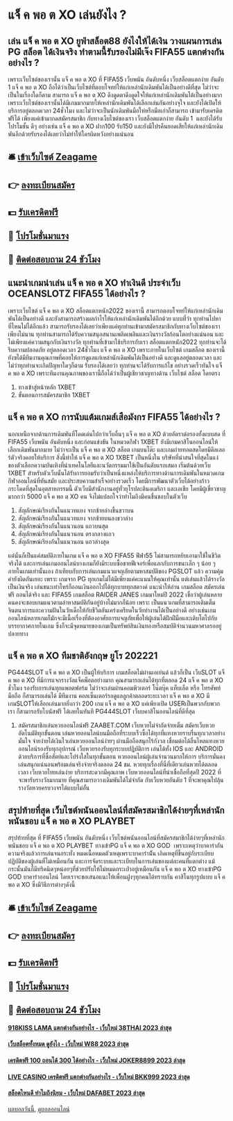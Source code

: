 # แจ็ ค พอ ต XO เล่นยังไง ?
## เล่น แจ็ ค พอ ต XO ยูฟ่าสล็อต88 ยังไงให้ได้เงิน วางแผนการเล่น PG สล็อต ได้เงินจริง ทำตามนี้รับรองไม่มีเจ๊ง FIFA55 แตกต่างกันอย่างไร ?
เพราะเว็บไซต์ของเรานั้น แจ็ ค พอ ต XO ที่ FIFA55 เว็บพนัน อันดับหนึ่ง เว็บสล็อตแตกง่าย อันดับ 1 แจ็ ค พอ ต XO ถือได้ว่าเป็นเว็บไซต์ที่ตอบโจทย์ให้แก่เหล่านักเดิมพันได้เป็นอย่างดีที่สุด ไม่ว่าจะเป็นในเรี่องใดก็ตาม สามารถ แจ็ ค พอ ต XO ดึงดูดตาดึงดูดใจให้แก่เหล่านักเดิมพันได้เป็นอย่างมาก เพราะเว็บไซต์ของเรานั้นได้มีเกมมากมายให้เหล่านักเดิมพันได้เลือกเล่นกันอย่างจุใจ และยังได้เปิดให้บริการอยู่ตลอดเวลา 24ชั่วโมง และไม่ว่าจะเป็นนักเดิมพันมือให่หรือมือเก่าก็สามารถ เข้ามารับเครดิตฟรีได้ เพียงแค่เข้ามากดสมัครสมาชิก กับทางเง็บไซต์ของเรา เว็บสล็อตแตกง่าย อันดับ 1  และยังได้รับโปรโมชั้น ดีๆ อย่างเช่น แจ็ ค พอ ต XO ฝาก100 รับ150 และยังมีโปรคืนยอดเสียให้แก่เหล่านักเดิมพันอีกด้วยรับรองได้เลยว่าไม่ทำให้ใครผิดหวังอย่างแน่นอน

## 🛎 [เข้าเว็บไซต์ Zeagame](https://bit.ly/3SdLNi2)
## 👉 [ลงทะเบียนสมัคร](https://bit.ly/3SdLNi2)
## 💵 [รับเครดิตฟรี](https://bit.ly/3dyRKHj)
## 👑 [โปรโมชั่นมาแรง](https://bit.ly/3dyRKHj)
## 📱 [ติดต่อสอบถาม 24 ชัวโมง](https://bit.ly/3dyRKHj)

## แนะนำเกมน่าเล่น แจ็ ค พอ ต XO ทำเงินดี ประจำเว็บ OCEANSLOTZ FIFA55 ได้อย่างไร ?
เพราะเว็บไซต์ แจ็ ค พอ ต XO สล็อตแตกหนัก2022 ของเรานี้ สามารถตอบโจทย์ให้แก่เหล่านักเดิมพันได้เป็นอย่างดี และยังสามารถสร้างผลกำไรให้แก่เหล่านักเดิมพันได้อีกด้วย แบบที่ว่า ทุกท่านไปหาที่ไหนไม่ได้อีกแล้ว สามารถรับรองได้เลยว่าเพียงแค่ทุกท่านเข้ามาสมัครสมาชิกกับทางเว็บไซต์ของเรา เพียงไม่นาน ทุกท่านสามารถได้รับความสนุกสนานเพลิดเพลินและเงินรางวัลก้อนโตอย่างแน่นอน และไม่เพียงแค่ความสนุกกับเงินรางวัล ทุกท่านที่เข้ามาใช้บริการกับเรา สล็อตแตกหนัก2022 ทุกท่านจะได้รีบความปลอดภัย อยู่ตลอดเวลา 24ชั่วโมง แจ็ ค พอ ต XO เพราะภายในเว็บไซต์ เกมสล็อต ของเรานี้ ยังฃได้มีทีมงานคุณภาพที่คอยให้การดูแลแก่เหล่านักเดิมพันได้เป็นอย่างดี และดูแลอยู่ตลอดเวลา และไม่ว่าทุกท่านจะเกิดปัญหาใดๆก็ตาม รับรองได้เลยว่า ทุกท่านจะได้รับการแก้ไข อย่างรวดเร็วทันใจ แจ็ ค พอ ต XO เพราะทีมงานคุณภาพของเรานี้ถือได้ว่าเป็นผู้เชียวชาญทางด้าน เว็บไซต์ สล็อต โดยตรง
1. ทางเข้าสู่หน้าหลัก 1XBET
2. ขั้นตอนการสมัครสมาชิก 1XBET

## แจ็ ค พอ ต XO การนับแต้มเกมส์เสือมังกร FIFA55 ได้อย่างไร ?
นอกเหนือจากด้านการเดิมพันที่โดดเด่นไปกว่าเว็บอื่นๆ แจ็ ค พอ ต XO ด้วยอัตราต่อรองทั้งแบบสด ที่ FIFA55 เว็บพนัน อันดับหนึ่ง และก่อนแข่งขัน ในหมวดกีฬา 1XBET ยังมีเกมคาสิโนออนไลน์ให้เลือกเดิมพันมากมาย ไม่ว่าจะเป็น แจ็ ค พอ ต XO สล็อต เกมบนโต๊ะ และเกมถ่ายทอดสดโดยมีดีลเลอร์ตัวจริงคอยให้บริการ สิ่งนี้ทำให้ แจ็ ค พอ ต XO 1XBET เป็นหนึ่งใน บริษัทที่น่าสนใจที่สุดในแง่ของตัวเลือกความบันเทิงที่นำเทคโนโลยีและนวัตกรรมมาใช้เป็นอันดับแรกเสมอ
เริ่มต้นด้วยเว็บ 1XBET สำหรับตัวเว็บนั้นได้รับการยอมรับว่าเป็นหนึ่งแหล่งให้บริการทางด้านการเดิมพันในหมวดเกมกีฬาออนไลน์ที่ทันสมัย เเละประสบความสำเร็จอย่างรวดเร็ว โดยมีการพัฒนาตัวเว็บได้อย่างก้าวกระโดดที่สุดในอุตสาหกรรมนี้ ตัวเว็บมีสำนักงานอยู่ทั่วยุโรปละตินอเมริกา และเอเชีย โดยมีผู้เชี่ยวชาญมากกว่า 5000 แจ็ ค พอ ต XO คน จึงไม่แปลกใจว่าทำไมถึงมีคนชื่นชอบในตัวเว็บ
1. สัญลักษณ์เรียงกันในแนวทแยง จากซ้ายล่างขึ้นขวาบน
2. สัญลักษณ์เรียงกันในแนวทแยง จากซ้ายบนลงขวาล่าง
3. สัญลักษณ์เรียงกันในแนวนอน แถวบนสุด
4. สัญลักษณ์เรียงกันในแนวนอน ตรงกลางแถว
5. สัญลักษณ์เรียงกันในแนวนอน แถวล่างสุด

แต่นั่นก็เป็นแค่สมบัติภายในเกม แจ็ ค พอ ต XO FIFA55 ฟีฟ่า55 ไม่สามารถหยิบเอามาใช้ในชีวิตจริงได้ และการเล่นเกมออนไลน์บางเกมก็ยังมีระบบซื้อขายฟีเจอร์เพื่อแลกกับการชนะเล็ก ๆ น้อย ๆ ภายในเกมเท่านั้นเอง ถ้าเทียบกับการเล่นเกมแนวผจญภัยตามหาสมบัติของ PGSLOT แล้ว ความคุ้มค่ายังผิดกันเยอะ เพราะ เกมจาก PG ทุกเกมไม่ได้มีเพียงแค่คะแนนให้คุณเท่านั้น แต่เล่นแล้วได้รางวัลเป็นเงินจริง เล่นชนะเท่าไหร่ก็ถอนเงินออกไปได้ทุกบาททุกสตางค์
แนะนำให้อ่าน เกมสล็อต สมัครเล่นฟรี ถอนได้จริง และ FIFA55 เกมสล็อต RAIDER JANES เกมมาใหม่ปี 2022
เชื่อว่าผู้เล่นหลายคนคงจะชอบเกมแนวตามล่าหาสมบัติกันอยู่บ้างไม่มากก็น้อย เพราะ เป็นแนวเกมที่สามารถเติมเต็มจินตนาการและความฝันในวัยเด็กให้กับชีวิตอันเคร่งเครียดในวัยทำงานได้เป็นอย่างดี อย่างเช่นเกมออนไลน์หลายเกมก็มักจะมีเนื้อเรื่องที่ต้องอาศัยการผจญภัยเพื่อให้ผู้เล่นได้ฝึกฝีมือและเติบโตไปกับบรรยากาศภายในเกม ซึ่งก็จะมีจุดหมายของเกมเป็นทรัพย์สินเงินทองหรือสมบัติจำนวนมหาศาลรออยู่ปลายทาง

## แจ็ ค พอ ต XO ทีมชาติอังกฤษ ยูโร 202221
PG444SLOT แจ็ ค พอ ต XO เป็นผู้ให้บริการ เกมสล็อตไม่ผ่านเอเย่นต์ แล้วก็เป็น เว็บSLOT แจ็ ค พอ ต XO ที่มีการแจกรางวัลแจ็คพ็อตอย่างมาก คุณสามารถเล่นได้ทุกที่ตลอด 24 แจ็ ค พอ ต XO ชั่วโมง รองรับการเล่นทุกแพลตฟอร์ม ไม่ว่าจะเล่นผ่านคอมพิวเตอร์ โน๊ตบุ๊ค แท็บเล็ต หรือ โทรศัพท์มือถือ ก็สามารถเล่นได้ มีทีมงาน คอลเซ็นเตอร์รอดูแลลูกค้าตลอดระยะเวลา แจ็ ค พอ ต XO มีเกมSLOTให้เลือกเล่นมากยิ่งกว่า 200 เกม แจ็ ค พอ ต XO แค่เพียงเปิด USERเป็นพวกกับพวกเรา ก็สามารถรับโบนัสฟรี ได้เลยในทันที PG444SLOT เว็บบคาสิโนออนไลน์ที่ดีที่สุด
1. สมัครสมาชิกเล่นหวยออนไลน์ฟรี ZAABET.COM เว็บหวยไม่จำกัดจ่ายเต็ม สมัครเว็บหวยอัตโนมัติทุกขั้นตอน เล่นหวยออนไลน์บนมือถือที่ระบบเร็วซื้อได้ทุกที่แทงหวยราบรื่นทุกเวลาอย่างมั่นใจ จ่ายง่ายได้เงินไวเล่นหวยออนไลน์ง่ายๆ ผ่านมือถือสนุกไร้กังวล เชื่อมต่อได้ลื่นไหลแทงหวยออนไลน์รองรับทุกอุปกรณ์ เว็บหวยรองรับทุกระบบปฏิบัติการ เล่นได้ทั้ง IOS และ ANDROID ด้วยบริการที่ซื่อสัตย์และโปร่งใสในทุกขั้นตอน หวยออนไลน์ผู้เล่นจำนวนมากให้การ บริการมั่นคง เล่นสนุกแน่นอนพร้อมเล่นจริงจ่ายจริงตลอด 24 ชม. หวยทุกเรื่องที่นี่ที่เดียวเล่นหวยได้ตลอดเวลา เว็บหวยไทยเล่นง่าย บริการสะดวกมีคุณภาพ เว็บหวยออนไลน์ที่น่าเชื่อถือที่สุดปี 2022 ที่จะพารับรางวัลมากมาย ที่คุณสามารถวางเดิมพันได้ไม่จำกัด กับเว็บหวยอันดับ 1 ที่จะพาคุณไปลุ้นรางวัลหวยครบวงจรได้แบบไม่อั้น

## สรุปท้ายที่สุด เว็บไซต์พนันออนไลน์ที่สมัครสมาชิกได้ง่ายๆที่เหล่านักพนันชอบ แจ็ ค พอ ต XO PLAYBET
สรุปท้ายที่สุด ที่ FIFA55 เว็บพนัน อันดับหนึ่ง เว็บไซต์พนันออนไลน์ที่สมัครสมาชิกได้ง่ายๆที่เหล่านักพนันชอบ แจ็ ค พอ ต XO PLAYBET ทางเข้าPG แจ็ ค พอ ต XO GOD  เพราะเหตุว่าบาคาร่ากันความจริงแล้วการเล่นจนกระทั่ง หมดเนื้อหมดตัวเหตุเพราะบาคาร่านััน เกิดเหตุที่ขึ้นอยู่กับระเบียบปฏิบัติของผู้เล่นที่ไม่เหมือนกัน และการจัดระบบและระเบียบในการเล่นของแต่ละคนที่แตกต่าง แม้กระนั้นมันก็มีทริคนิดๆหน่อยๆที่ช่วยปรับให้ไม่หมดกระเป๋าอยู่เหมือนกัน แจ็ ค พอ ต XO ทางเข้าPG GOD บาคาร่าออนไลน์ โดยเราจะขอเสนอแนะให้เพื่อนฝูงๆทุกคนได้ทราบกัน คาสิโนทุกรูปแบบ แจ็ ค พอ ต XO ซึ่งมีวิธีการต่างๆดังนี้

## 🛎 [เข้าเว็บไซต์ Zeagame](https://bit.ly/3SdLNi2)
## 👉 [ลงทะเบียนสมัคร](https://bit.ly/3SdLNi2)
## 💵 [รับเครดิตฟรี](https://bit.ly/3dyRKHj)
## 👑 [โปรโมชั่นมาแรง](https://bit.ly/3dyRKHj)
## 📱 [ติดต่อสอบถาม 24 ชัวโมง](https://bit.ly/3dyRKHj)

#### [918KISS LAMA แตกต่างกันอย่างไร - เว็บใหม่ 38THAI 2023 ล่าสุด](https://atom.io/themes/918kiss%20lama%20แตกต่างกันอย่างไร%20-%20เว็บใหม่%2038thai%202023%20ล่าสุด)
#### [เว็บสล็อตทั้งหมด ดูยังไง - เว็บใหม่ W88 2023 ล่าสุด](https://atom.io/themes/เว็บสล็อตทั้งหมด%20ดูยังไง%20-%20เว็บใหม่%20w88%202023%20ล่าสุด)
#### [เครดิตฟรี 100 ถอนได้ 300 ได้อย่างไร - เว็บใหม่ JOKER8899 2023 ล่าสุด](https://atom.io/themes/เครดิตฟรี%20100%20ถอนได้%20300%20ได้อย่างไร%20-%20เว็บใหม่%20joker8899%202023%20ล่าสุด)
#### [LIVE CASINO เครดิตฟรี แตกต่างกันอย่างไร - เว็บใหม่ BKK999 2023 ล่าสุด](https://atom.io/themes/live%20casino%20เครดิตฟรี%20แตกต่างกันอย่างไร%20-%20เว็บใหม่%20bkk999%202023%20ล่าสุด)
#### [สล็อตไหนดี ทำไมถึงนิยม - เว็บใหม่ DAFABET 2023 ล่าสุด](https://atom.io/themes/สล็อตไหนดี%20ทำไมถึงนิยม%20-%20เว็บใหม่%20dafabet%202023%20ล่าสุด)

[ผลบอลวันนี้](https://siamsport.tv "ผลบอลวันนี้"), [ดูบอลออนไลน์](https://siamsport.tv/ดูบอลสด "ดูบอลออนไลน์")